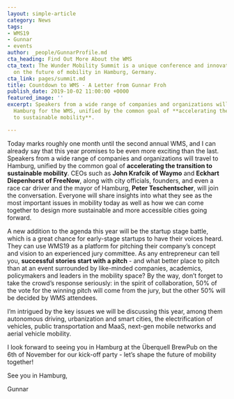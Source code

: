 ```yaml
---
layout: simple-article
category: News
tags:
- WMS19
- Gunnar
- events
author: _people/GunnarProfile.md
cta_heading: Find Out More About the WMS
cta_text: The Wunder Mobility Summit is a unique conference and innovation festival
  on the future of mobility in Hamburg, Germany.
cta_link: pages/summit.md
title: Countdown to WMS - A Letter from Gunnar Froh
publish_date: 2019-10-02 11:00:00 +0000
featured_image: ''
excerpt: Speakers from a wide range of companies and organizations will travel to
  Hamburg for the WMS, unified by the common goal of **accelerating the transition
  to sustainable mobility**.

---
```

Today marks roughly one month until the second annual WMS, and I can already say that this year promises to be even more exciting than the last. Speakers from a wide range of companies and organizations will travel to Hamburg, unified by the common goal of **accelerating the transition to sustainable mobility**. CEOs such as **John Krafcik** **of Waymo** and **Eckhart Diepenhorst** **of FreeNow**, along with city officials, founders, and even a race car driver and the mayor of Hamburg, **Peter Teschentscher**, will join the conversation. Everyone will share insights into what they see as the most important issues in mobility today as well as how we can come together to design more sustainable and more accessible cities going forward.

A new addition to the agenda this year will be the startup stage battle, which is a great chance for early-stage startups to have their voices heard. They can use WMS19 as a platform for pitching their company’s concept and vision to an experienced jury committee. As any entrepreneur can tell you, **successful stories start with a pitch** - and what better place to pitch than at an event surrounded by like-minded companies, academics, policymakers and leaders in the mobility space? By the way, don’t forget to take the crowd’s response seriously: in the spirit of collaboration, 50% of the vote for the winning pitch will come from the jury, but the other 50% will be decided by WMS attendees.

I’m intrigued by the key issues we will be discussing this year, among them autonomous driving, urbanization and smart cities, the electrification of vehicles, public transportation and MaaS, next-gen mobile networks and aerial vehicle mobility.

  
I look forward to seeing you in Hamburg at the Überquell BrewPub on the 6th of November for our kick-off party - let’s shape the future of mobility together!

See you in Hamburg,

Gunnar